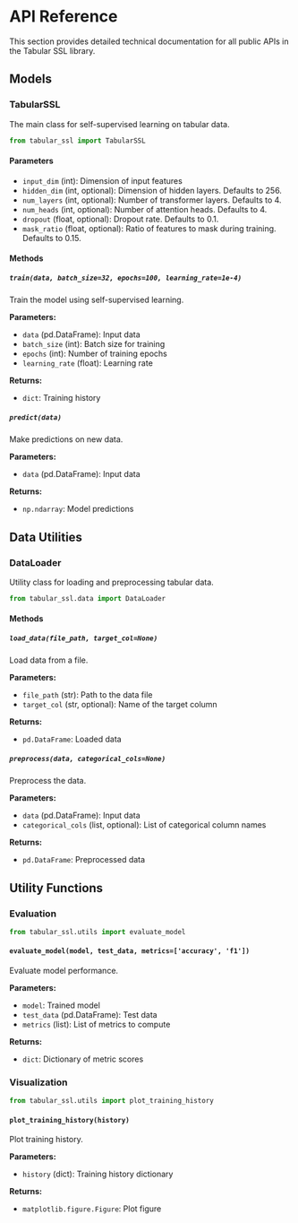 # API Reference

This section provides detailed technical documentation for all public APIs in the Tabular SSL library.

## Models

### TabularSSL

The main class for self-supervised learning on tabular data.

```python
from tabular_ssl import TabularSSL
```

#### Parameters

- `input_dim` (int): Dimension of input features
- `hidden_dim` (int, optional): Dimension of hidden layers. Defaults to 256.
- `num_layers` (int, optional): Number of transformer layers. Defaults to 4.
- `num_heads` (int, optional): Number of attention heads. Defaults to 4.
- `dropout` (float, optional): Dropout rate. Defaults to 0.1.
- `mask_ratio` (float, optional): Ratio of features to mask during training. Defaults to 0.15.

#### Methods

##### `train(data, batch_size=32, epochs=100, learning_rate=1e-4)`

Train the model using self-supervised learning.

**Parameters:**
- `data` (pd.DataFrame): Input data
- `batch_size` (int): Batch size for training
- `epochs` (int): Number of training epochs
- `learning_rate` (float): Learning rate

**Returns:**
- `dict`: Training history

##### `predict(data)`

Make predictions on new data.

**Parameters:**
- `data` (pd.DataFrame): Input data

**Returns:**
- `np.ndarray`: Model predictions

## Data Utilities

### DataLoader

Utility class for loading and preprocessing tabular data.

```python
from tabular_ssl.data import DataLoader
```

#### Methods

##### `load_data(file_path, target_col=None)`

Load data from a file.

**Parameters:**
- `file_path` (str): Path to the data file
- `target_col` (str, optional): Name of the target column

**Returns:**
- `pd.DataFrame`: Loaded data

##### `preprocess(data, categorical_cols=None)`

Preprocess the data.

**Parameters:**
- `data` (pd.DataFrame): Input data
- `categorical_cols` (list, optional): List of categorical column names

**Returns:**
- `pd.DataFrame`: Preprocessed data

## Utility Functions

### Evaluation

```python
from tabular_ssl.utils import evaluate_model
```

#### `evaluate_model(model, test_data, metrics=['accuracy', 'f1'])`

Evaluate model performance.

**Parameters:**
- `model`: Trained model
- `test_data` (pd.DataFrame): Test data
- `metrics` (list): List of metrics to compute

**Returns:**
- `dict`: Dictionary of metric scores

### Visualization

```python
from tabular_ssl.utils import plot_training_history
```

#### `plot_training_history(history)`

Plot training history.

**Parameters:**
- `history` (dict): Training history dictionary

**Returns:**
- `matplotlib.figure.Figure`: Plot figure 